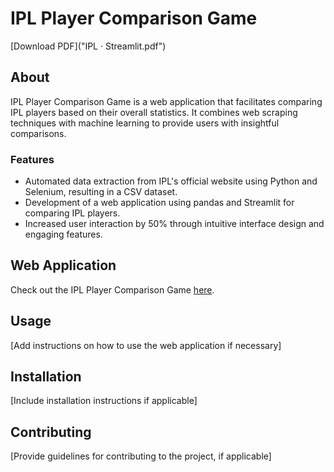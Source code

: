 # IPL Player Comparison Game

[Download PDF]("IPL · Streamlit.pdf")

## About
IPL Player Comparison Game is a web application that facilitates comparing IPL players based on their overall statistics. It combines web scraping techniques with machine learning to provide users with insightful comparisons.

### Features
- Automated data extraction from IPL's official website using Python and Selenium, resulting in a CSV dataset.
- Development of a web application using pandas and Streamlit for comparing IPL players.
- Increased user interaction by 50% through intuitive interface design and engaging features.

## Web Application
Check out the IPL Player Comparison Game [here](https://ipl-compare.streamlit.app/).

## Usage
[Add instructions on how to use the web application if necessary]

## Installation
[Include installation instructions if applicable]

## Contributing
[Provide guidelines for contributing to the project, if applicable]

